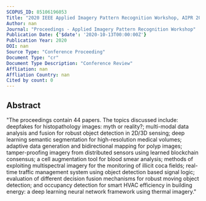 ```yaml
---
SCOPUS_ID: 85106196053
Title: "2020 IEEE Applied Imagery Pattern Recognition Workshop, AIPR 2020"
Author: nan
Journal: "Proceedings - Applied Imagery Pattern Recognition Workshop"
Publication Date: {'$date': '2020-10-13T00:00:00Z'}
Publication Year: 2020
DOI: nan
Source Type: "Conference Proceeding"
Document Type: "cr"
Document Type Description: "Conference Review"
Affliation: nan
Affliation Country: nan
Cited by count: 0
---
```


## Abstract
"The proceedings contain 44 papers. The topics discussed include: deepfakes for histopathology images: myth or reality?; multi-modal data analysis and fusion for robust object detection in 2D/3D sensing; deep learning semantic segmentation for high-resolution medical volumes; adaptive data generation and bidirectional mapping for polyp images; tamper-proofing imagery from distributed sensors using learned blockchain consensus; a cell augmentation tool for blood smear analysis; methods of exploiting multispectral imagery for the monitoring of illicit coca fields; real-time traffic management system using object detection based signal logic; evaluation of different decision fusion mechanisms for robust moving object detection; and occupancy detection for smart HVAC efficiency in building energy: a deep learning neural network framework using thermal imagery."
